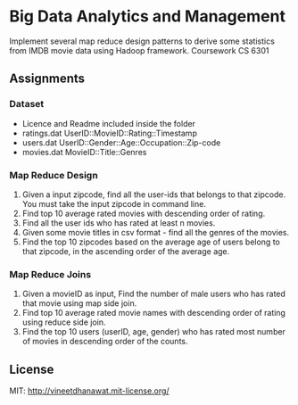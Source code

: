 # Big Data Analytics and Management
Implement several map reduce design patterns to derive some statistics from IMDB movie data using Hadoop framework. Coursework CS 6301

## Assignments
### Dataset
- Licence and Readme included inside the folder
- ratings.dat UserID::MovieID::Rating::Timestamp
- users.dat UserID::Gender::Age::Occupation::Zip-code
- movies.dat MovieID::Title::Genres

### Map Reduce Design
1. Given a input zipcode, find all the user-ids that belongs to that zipcode. You must take the input zipcode in command line.
2. Find top 10 average rated movies with descending order of rating.
3. Find all the user ids who has rated at least n movies.
4. Given some movie titles in csv format - find all the genres of the movies.
5. Find the top 10 zipcodes based on the average age of users belong to that zipcode, in the ascending order of the average age.

### Map Reduce Joins
1. Given a movieID as input, Find the number of male users who has rated that movie using map side join.
2. Find top 10 average rated movie names with descending order of rating using reduce side join.
3. Find the top 10 users (userID, age, gender) who has rated most number of movies in descending order of the counts.

## License

MIT: http://vineetdhanawat.mit-license.org/